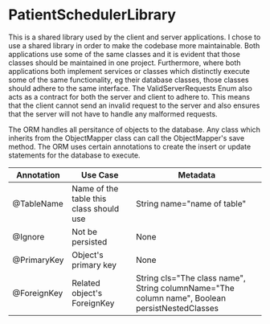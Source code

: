 ﻿# PatientSchedulerLibrary

This is a shared library used by the client and server applications. I chose to use a shared library in order to make the codebase more maintainable. Both applications use some of the same classes and it is evident that those classes should be maintained in one project. Furthermore, where both applications both implement services or classes which distinctly execute some of the same functionality, eg their database classes, those classes should adhere to the same interface. The ValidServerRequests Enum also acts as a contract for both the server and client to adhere to. This means that the client cannot send an invalid request to the server and also ensures that the server will not have to handle any malformed requests. 

The ORM handles all persitance of objects to the database. Any class which inherits from the ObjectMapper class can call the ObjectMapper's save method. The ORM uses certain annotations to create the insert or update statements for the database to execute.

|Annotation|Use Case|Metadata|
|-----|------|------|
|@TableName|Name of the table this class should use|String name="name of table"|
|@Ignore|Not be persisted|None|
|@PrimaryKey|Object's primary key|None|
|@ForeignKey|Related object's ForeignKey|String cls="The class name", String columnName="The column name", Boolean persistNestedClasses|
